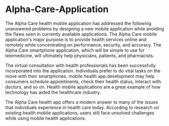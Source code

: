 # Alpha-Care-Application

The Alpha Care health mobile application has addressed the following unanswered problems by designing a new
mobile application while avoiding the flaws seen in currently available applications. The Alpha Care mobile
application's major purpose is to provide health services online and remotely while concentrating on
performance, security, and accuracy. The Alpha Care smartphone application, which will be simple to use
for telemedicine, will ultimately help physicians, patients, and pharmacists.

The virtual consultation with health professionals has been successfully incorporated into the application.
Individuals prefer to do vital tasks on the move with their smartphones, mobile health app development
may help consumers schedule appointments, check their health status, interact with doctors, and so on.
Health mobile applications are a great example of how technology has aided the healthcare industry.

The Alpha Care health app offers a modern answer to many of the issues that individuals experience in
health care today. According to research on existing health mobile applications, users still face unsolved
challenges while using mobile health applications.
